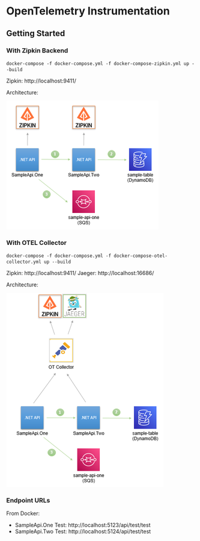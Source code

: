 # OpenTelemetry Instrumentation

## Getting Started

### With Zipkin Backend

```
docker-compose -f docker-compose.yml -f docker-compose-zipkin.yml up --build
```

Zipkin: http://localhost:9411/

Architecture:

![](images/Zipkin-Backend.PNG)

### With OTEL Collector

```
docker-compose -f docker-compose.yml -f docker-compose-otel-collector.yml up --build
```

Zipkin: http://localhost:9411/
Jaeger: http://localhost:16686/

Architecture:

![](images/OT-Collector.PNG)

### Endpoint URLs

From Docker:
- SampleApi.One Test: http://localhost:5123/api/test/test
- SampleApi.Two Test: http://localhost:5124/api/test/test
